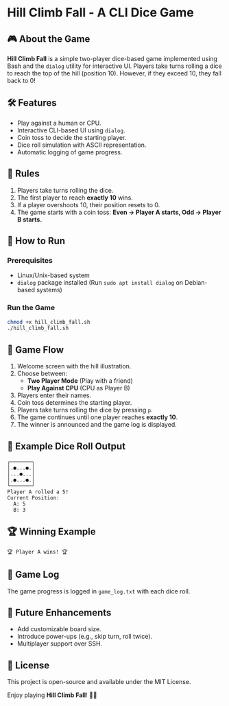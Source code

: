 # Hill Climb Fall - A CLI Dice Game

## 🎮 About the Game

**Hill Climb Fall** is a simple two-player dice-based game implemented using Bash and the `dialog` utility for interactive UI. Players take turns rolling a dice to reach the top of the hill (position 10). However, if they exceed 10, they fall back to 0!

## 🛠 Features
- Play against a human or CPU.
- Interactive CLI-based UI using `dialog`.
- Coin toss to decide the starting player.
- Dice roll simulation with ASCII representation.
- Automatic logging of game progress.

## 📜 Rules
1. Players take turns rolling the dice.
2. The first player to reach **exactly 10** wins.
3. If a player overshoots 10, their position resets to 0.
4. The game starts with a coin toss: **Even → Player A starts, Odd → Player B starts.**

## 🚀 How to Run
### Prerequisites
- Linux/Unix-based system
- `dialog` package installed (Run `sudo apt install dialog` on Debian-based systems)

### Run the Game
```sh
chmod +x hill_climb_fall.sh
./hill_climb_fall.sh
```

## 🎲 Game Flow
1. Welcome screen with the hill illustration.
2. Choose between:
   - **Two Player Mode** (Play with a friend)
   - **Play Against CPU** (CPU as Player B)
3. Players enter their names.
4. Coin toss determines the starting player.
5. Players take turns rolling the dice by pressing `p`.
6. The game continues until one player reaches **exactly 10**.
7. The winner is announced and the game log is displayed.

## 🔄 Example Dice Roll Output
```
┌───────┐
│.●...●.│
│...●...│
│.●...●.│
└───────┘
Player A rolled a 5!
Current Position:
  A: 5
  B: 3
```

## 🏆 Winning Example
```
🏆 Player A wins! 🏆
```

## 📜 Game Log
The game progress is logged in `game_log.txt` with each dice roll.

## 🤖 Future Enhancements
- Add customizable board size.
- Introduce power-ups (e.g., skip turn, roll twice).
- Multiplayer support over SSH.

## 📜 License
This project is open-source and available under the MIT License.

Enjoy playing **Hill Climb Fall**! 🎲🚀

